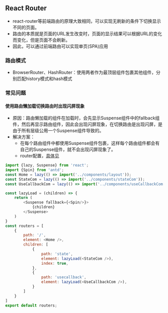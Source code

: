 ## React Router
- react-router等前端路由的原理大致相同，可以实现无刷新的条件下切换显示不同的页面。
- 路由的本质就是页面的URL发生改变时，页面的显示结果可以根据URL的变化而变化，但是页面不会刷新。
- 因此，可以通过前端路由可以实现单页(SPA)应用

### 路由模式
- BrowserRouter、HashRouter：使用两者作为最顶层组件包裹其他组件，分别匹配history模式和hash模式





### 常见问题
#### 使用路由懒加载切换路由时出现闪屏现象
- 原因：路由懒加载的组件在加载时，会先显示Suspense组件中的fallback组件，然后再显示路由组件，因此会出现闪屏现象，在切换路由是出现闪屏，是由于所有层级公用一个Suspense组件导致的。
- 解决方案：
  - 在每个路由组件中都使用Suspense组件包裹，这样每个路由组件都会有自己的Suspense组件，就不会出现闪屏现象了。
  - router配置，[具体见](./test-react/src/router/index.js)
```js
import {lazy, Suspense} from 'react';
import {Spin} from 'antd';
const Home = lazy(() => import('../components/layout'));
const StateCom = lazy(() => import('../components/stateCom'));
const UseCallbackCom = lazy(() => import('../components/useCallbackCom'));

const lazyLoad = (children) => {
    return (
        <Suspense fallback={<Spin/>}>
            {children}
        </Suspense>
    )
}
const routers = [
    {
        path: '/',
        element: <Home />,
        children: [
            {
                path: 'state',
                element: lazyLoad(<StateCom />),
                index: true,
            },
            {
                path: 'usecallback',
                element: lazyLoad(<UseCallbackCom />),
            }
        ]
    }
]
export default routers;
```
